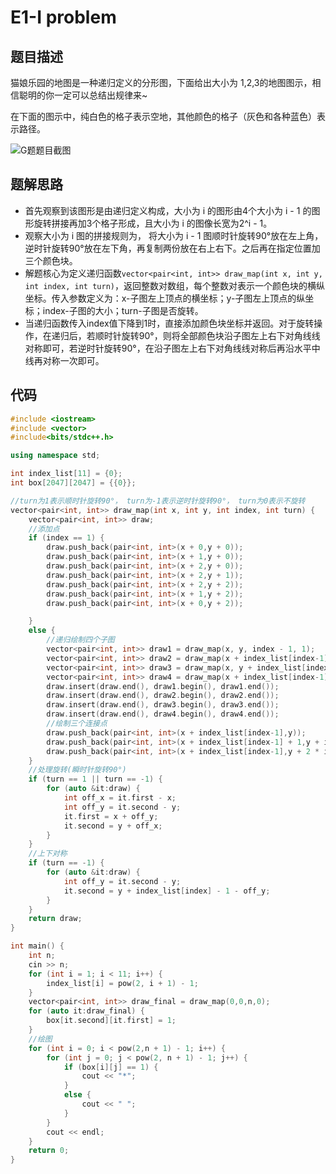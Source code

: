 # E1-I problem

## 题目描述

猫娘乐园的地图是一种递归定义的分形图，下面给出大小为 1,2,3的地图图示，相信聪明的你一定可以总结出规律来~

在下面的图示中，纯白色的格子表示空地，其他颜色的格子（灰色和各种蓝色）表示路径。

![G题题目截图](C:\Users\dsy0907\Desktop\大三上\算法分析与设计\上机题解\week3-E1\截图\G题题目截图.png)

## 题解思路

- 首先观察到该图形是由递归定义构成，大小为 i 的图形由4个大小为 i - 1 的图形旋转拼接再加3个格子形成，且大小为 i 的图像长宽为2^i - 1。
- 观察大小为 i 图的拼接规则为， 将大小为 i - 1 图顺时针旋转90°放在左上角，逆时针旋转90°放在左下角，再复制两份放在右上右下。之后再在指定位置加三个颜色块。
- 解题核心为定义递归函数`vector<pair<int, int>> draw_map(int x, int y, int index, int turn)`，返回整数对数组，每个整数对表示一个颜色块的横纵坐标。传入参数定义为：x-子图左上顶点的横坐标；y-子图左上顶点的纵坐标；index-子图的大小；turn-子图是否旋转。
- 当递归函数传入index值下降到1时，直接添加颜色块坐标并返回。对于旋转操作，在递归后，若顺时针旋转90°，则将全部颜色块沿子图左上右下对角线线对称即可，若逆时针旋转90°，在沿子图左上右下对角线线对称后再沿水平中线再对称一次即可。

## 代码

```c++
#include <iostream>
#include <vector>
#include<bits/stdc++.h>

using namespace std;

int index_list[11] = {0};
int box[2047][2047] = {{0}};

//turn为1表示顺时针旋转90°， turn为-1表示逆时针旋转90°， turn为0表示不旋转
vector<pair<int, int>> draw_map(int x, int y, int index, int turn) {
    vector<pair<int, int>> draw;
    //添加点
    if (index == 1) {
        draw.push_back(pair<int, int>(x + 0,y + 0));
        draw.push_back(pair<int, int>(x + 1,y + 0));
        draw.push_back(pair<int, int>(x + 2,y + 0));
        draw.push_back(pair<int, int>(x + 2,y + 1));
        draw.push_back(pair<int, int>(x + 2,y + 2));
        draw.push_back(pair<int, int>(x + 1,y + 2));
        draw.push_back(pair<int, int>(x + 0,y + 2));

    }
    else {
        //递归绘制四个子图
        vector<pair<int, int>> draw1 = draw_map(x, y, index - 1, 1);
        vector<pair<int, int>> draw2 = draw_map(x + index_list[index-1] + 1, y, index - 1, 0);
        vector<pair<int, int>> draw3 = draw_map(x, y + index_list[index-1] + 1, index - 1, -1);
        vector<pair<int, int>> draw4 = draw_map(x + index_list[index-1] + 1, y + index_list[index-1] + 1, index - 1, 0);
        draw.insert(draw.end(), draw1.begin(), draw1.end());
        draw.insert(draw.end(), draw2.begin(), draw2.end());
        draw.insert(draw.end(), draw3.begin(), draw3.end());
        draw.insert(draw.end(), draw4.begin(), draw4.end());
        //绘制三个连接点
        draw.push_back(pair<int, int>(x + index_list[index-1],y));
        draw.push_back(pair<int, int>(x + index_list[index-1] + 1,y + index_list[index-1]));
        draw.push_back(pair<int, int>(x + index_list[index-1],y + 2 * index_list[index-1]));
    }
    //处理旋转(瞬时针旋转90°)
    if (turn == 1 || turn == -1) {
        for (auto &it:draw) {
            int off_x = it.first - x;
            int off_y = it.second - y;
            it.first = x + off_y;
            it.second = y + off_x;
        }
    }
    //上下对称
    if (turn == -1) {
        for (auto &it:draw) {
            int off_y = it.second - y;
            it.second = y + index_list[index] - 1 - off_y;
        }
    }
    return draw;
}

int main() {
    int n;
    cin >> n;
    for (int i = 1; i < 11; i++) {
        index_list[i] = pow(2, i + 1) - 1;
    }
    vector<pair<int, int>> draw_final = draw_map(0,0,n,0);
    for (auto it:draw_final) {
        box[it.second][it.first] = 1;
    }
    //绘图
    for (int i = 0; i < pow(2,n + 1) - 1; i++) {
        for (int j = 0; j < pow(2, n + 1) - 1; j++) {
            if (box[i][j] == 1) {
                cout << "*";
            }
            else {
                cout << " ";
            }
        }
        cout << endl;
    }
    return 0;
}
```

